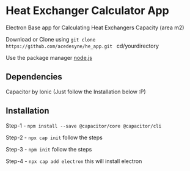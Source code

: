 # Heat Exchanger Calculator App
 Electron Base app for Calculating Heat Exchangers Capacity (area m2)

 Download or Clone using ```git clone https://github.com/acedesyne/he_app.git ``` cd/yourdirectory

 Use the package manager [node.js](https://nodejs.org/en/)

## Dependencies
 Capacitor by Ionic (Just follow the Installation below :P)

## Installation
 Step-1 - ``` npm install --save @capacitor/core @capacitor/cli ```

 Step-2 - ``` npx cap init ``` follow the steps

 Step-3 - ``` npm init ``` follow the steps

 Step-4 - ``` npx cap add electron ``` this will install electron






 

